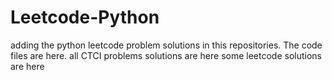# Leetcode-Python
adding the python leetcode problem solutions in this repositories. 
The code files are here.
all CTCI problems solutions are here
some leetcode solutions are here
































































































































































































































































































































































































































































































































































































































































































































































































































































































































































































































































































































































































































































